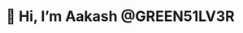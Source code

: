 <!-- Title -->
<h1 align="center" title="...and I'm happy to see you here :)">👋 Hi, I’m Aakash @GREEN51LV3R</h1>


